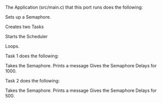 The Application (src/main.c) that this port runs does the following:

Sets up a Semaphore.

Creates two Tasks

Starts the Scheduler

Loops.

Task 1 does the following:

Takes the Semaphore.
Prints a message
Gives the Semaphore
Delays for 1000.


Task 2 does the following:

Takes the Semaphore.
Prints a message
Gives the Semaphore
Delays for 500.
